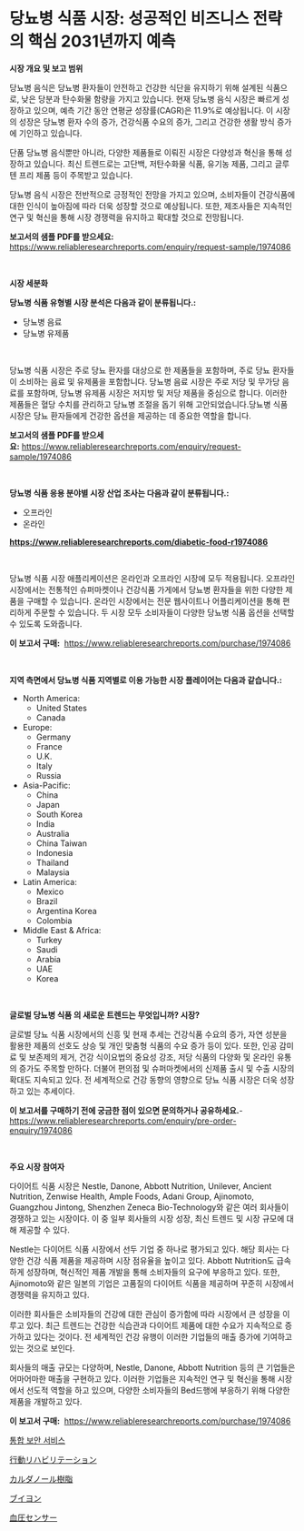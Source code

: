<p><h1>당뇨병 식품 시장: 성공적인 비즈니스 전략의 핵심 2031년까지 예측</h1></p><p><strong>시장 개요 및 보고 범위</strong></p>
<p><p>당뇨병 음식은 당뇨병 환자들이 안전하고 건강한 식단을 유지하기 위해 설계된 식품으로, 낮은 당분과 탄수화물 함량을 가지고 있습니다. 현재 당뇨병 음식 시장은 빠르게 성장하고 있으며, 예측 기간 동안 연평균 성장률(CAGR)은 11.9%로 예상됩니다. 이 시장의 성장은 당뇨병 환자 수의 증가, 건강식품 수요의 증가, 그리고 건강한 생활 방식 증가에 기인하고 있습니다.</p><p>단품 당뇨병 음식뿐만 아니라, 다양한 제품들로 이뤄진 시장은 다양성과 혁신을 통해 성장하고 있습니다. 최신 트렌드로는 고단백, 저탄수화물 식품, 유기농 제품, 그리고 글루텐 프리 제품 등이 주목받고 있습니다.</p><p>당뇨병 음식 시장은 전반적으로 긍정적인 전망을 가지고 있으며, 소비자들이 건강식품에 대한 인식이 높아짐에 따라 더욱 성장할 것으로 예상됩니다. 또한, 제조사들은 지속적인 연구 및 혁신을 통해 시장 경쟁력을 유지하고 확대할 것으로 전망됩니다.</p></p>
<p><strong>보고서의 샘플 PDF를 받으세요:</strong> <a href="https://www.reliableresearchreports.com/enquiry/request-sample/1974086">https://www.reliableresearchreports.com/enquiry/request-sample/1974086</a></p>
<p>&nbsp;</p>
<p><strong>시장 세분화</strong></p>
<p><strong>당뇨병 식품 유형별 시장 분석은 다음과 같이 분류됩니다.:</strong></p>
<p><ul><li>당뇨병 음료</li><li>당뇨병 유제품</li></ul></p>
<p>&nbsp;</p>
<p><p>당뇨병 식품 시장은 주로 당뇨 환자를 대상으로 한 제품들을 포함하며, 주로 당뇨 환자들이 소비하는 음료 및 유제품을 포함합니다. 당뇨병 음료 시장은 주로 저당 및 무가당 음료를 포함하며, 당뇨병 유제품 시장은 저지방 및 저당 제품을 중심으로 합니다. 이러한 제품들은 혈당 수치를 관리하고 당뇨병 조절을 돕기 위해 고안되었습니다.당뇨병 식품 시장은 당뇨 환자들에게 건강한 옵션을 제공하는 데 중요한 역할을 합니다.</p></p>
<p><strong>보고서의 샘플 PDF를 받으세요:</strong>&nbsp;<a href="https://www.reliableresearchreports.com/enquiry/request-sample/1974086">https://www.reliableresearchreports.com/enquiry/request-sample/1974086</a></p>
<p>&nbsp;</p>
<p><strong> 당뇨병 식품 응용 분야별 시장 산업 조사는 다음과 같이 분류됩니다.:</strong></p>
<p><ul><li>오프라인</li><li>온라인</li></ul></p>
<p><strong><a href="https://www.reliableresearchreports.com/diabetic-food-r1974086">https://www.reliableresearchreports.com/diabetic-food-r1974086</a></strong></p>
<p>&nbsp;</p>
<p><p>당뇨병 식품 시장 애플리케이션은 온라인과 오프라인 시장에 모두 적용됩니다. 오프라인 시장에서는 전통적인 슈퍼마켓이나 건강식품 가게에서 당뇨병 환자들을 위한 다양한 제품을 구매할 수 있습니다. 온라인 시장에서는 전문 웹사이트나 어플리케이션을 통해 편리하게 주문할 수 있습니다. 두 시장 모두 소비자들이 다양한 당뇨병 식품 옵션을 선택할 수 있도록 도와줍니다.</p></p>
<p><strong>이 보고서 구매:</strong>&nbsp; <a href="https://www.reliableresearchreports.com/purchase/1974086">https://www.reliableresearchreports.com/purchase/1974086</a></p>
<p>&nbsp;</p>
<p><strong>지역 측면에서 당뇨병 식품 지역별로 이용 가능한 시장 플레이어는 다음과 같습니다.:</strong></p>
<p><ul>
    <li>
        North America:
        <ul>
            <li>United States</li>
            <li>Canada</li>
        </ul>
    </li>
    <li>
        Europe:
        <ul>
            <li>Germany</li>
            <li>France</li>
            <li>U.K.</li>
            <li>Italy</li>
            <li>Russia</li>
        </ul>
    </li>
    <li>
        Asia-Pacific:
        <ul>
            <li>China</li>
            <li>Japan</li>
            <li>South Korea</li>
            <li>India</li>
            <li>Australia</li>
            <li>China Taiwan</li>
            <li>Indonesia</li>
            <li>Thailand</li>
            <li>Malaysia</li>
        </ul>
    </li>
    <li>
        Latin America:
        <ul>
            <li>Mexico</li>
            <li>Brazil</li>
            <li>Argentina Korea</li>
            <li>Colombia</li>
        </ul>
    </li>
    <li>
        Middle East & Africa:
        <ul>
            <li>Turkey</li>
            <li>Saudi</li>
            <li>Arabia</li>
            <li>UAE</li>
            <li>Korea</li>
        </ul>
    </li>
    </ul></p>
<p>&nbsp;</p>
<p><strong>글로벌 당뇨병 식품 의 새로운 트렌드는 무엇입니까? 시장?</strong></p>
<p><p>글로벌 당뇨 식품 시장에서의 신흥 및 현재 추세는 건강식품 수요의 증가, 자연 성분을 활용한 제품의 선호도 상승 및 개인 맞춤형 식품의 수요 증가 등이 있다. 또한, 인공 감미료 및 보존제의 제거, 건강 식이요법의 중요성 강조, 저당 식품의 다양화 및 온라인 유통의 증가도 주목할 만하다. 더불어 편의점 및 슈퍼마켓에서의 신제품 출시 및 수출 시장의 확대도 지속되고 있다. 전 세계적으로 건강 동향의 영향으로 당뇨 식품 시장은 더욱 성장하고 있는 추세이다.</p></p>
<p><strong>이 보고서를 구매하기 전에 궁금한 점이 있으면 문의하거나 공유하세요.</strong>- <a href="https://www.reliableresearchreports.com/enquiry/pre-order-enquiry/1974086">https://www.reliableresearchreports.com/enquiry/pre-order-enquiry/1974086</a></p>
<p>&nbsp;</p>
<p><strong>주요 시장 참여자</strong></p>
<p><p>다이어트 식품 시장은 Nestle, Danone, Abbott Nutrition, Unilever, Ancient Nutrition, Zenwise Health, Ample Foods, Adani Group, Ajinomoto, Guangzhou Jintong, Shenzhen Zeneca Bio-Technology와 같은 여러 회사들이 경쟁하고 있는 시장이다. 이 중 일부 회사들의 시장 성장, 최신 트렌드 및 시장 규모에 대해 제공할 수 있다.</p><p>Nestle는 다이어트 식품 시장에서 선두 기업 중 하나로 평가되고 있다. 해당 회사는 다양한 건강 식품 제품을 제공하며 시장 점유율을 높이고 있다. Abbott Nutrition도 급속하게 성장하며, 혁신적인 제품 개발을 통해 소비자들의 요구에 부응하고 있다. 또한, Ajinomoto와 같은 일본의 기업은 고품질의 다이어트 식품을 제공하며 꾸준히 시장에서 경쟁력을 유지하고 있다.</p><p>이러한 회사들은 소비자들의 건강에 대한 관심이 증가함에 따라 시장에서 큰 성장을 이루고 있다. 최근 트렌드는 건강한 식습관과 다이어트 제품에 대한 수요가 지속적으로 증가하고 있다는 것이다. 전 세계적인 건강 유행이 이러한 기업들의 매출 증가에 기여하고 있는 것으로 보인다.</p><p>회사들의 매출 규모는 다양하며, Nestle, Danone, Abbott Nutrition 등의 큰 기업들은 어마어마한 매출을 구현하고 있다. 이러한 기업들은 지속적인 연구 및 혁신을 통해 시장에서 선도적 역할을 하고 있으며, 다양한 소비자들의 Bed드행에 부응하기 위해 다양한 제품을 개발하고 있다.</p></p>
<p><strong>이 보고서 구매:</strong>&nbsp;&nbsp;<a href="https://www.reliableresearchreports.com/purchase/1974086">https://www.reliableresearchreports.com/purchase/1974086</a></p>
<p><p><a href="https://medium.com/@davionolson1/%ED%86%B5%ED%95%A9-%EB%B3%B4%EC%95%88-%EC%84%9C%EB%B9%84%EC%8A%A4-%EC%8B%9C%EC%9E%A5-%EC%A1%B0%EC%82%AC-%EB%B3%B4%EA%B3%A0%EC%84%9C-%EA%B7%B8-%EC%97%AD%EC%82%AC-%EB%B0%8F-2024%EB%85%84%EB%B6%80%ED%84%B0-2031%EB%85%84%EA%B9%8C%EC%A7%80%EC%9D%98-%EC%98%88%EC%B8%A1-38bbbf543dc2">통합 보안 서비스</a></p><p><a href="https://medium.com/@jack3lambert/%E8%A1%8C%E5%8B%95%E3%83%AA%E3%83%8F%E3%83%93%E3%83%AA%E3%83%86%E3%83%BC%E3%82%B7%E3%83%A7%E3%83%B3%E5%B8%82%E5%A0%B4-2031%E5%B9%B4%E3%81%BE%E3%81%A7%E3%81%AE%E3%83%88%E3%83%AC%E3%83%B3%E3%83%89-%E4%BA%88%E6%B8%AC-%E7%AB%B6%E4%BA%89%E5%88%86%E6%9E%90-5984e726b40d">行動リハビリテーション</a></p><p><a href="https://github.com/KaydenJohns1964/Market-Research-Report-List-1/blob/main/169304129592.md">カルダノール樹脂</a></p><p><a href="https://medium.com/@lewis15david/%E3%83%87%E3%82%B3%E3%83%BC%E3%83%87%E3%82%A3%E3%83%B3%E3%82%B0%E3%83%96%E3%82%A4%E3%83%A8%E3%83%B3%E5%B8%82%E5%A0%B4%E3%83%A1%E3%83%88%E3%83%AA%E3%82%AF%E3%82%B9-%E5%B8%82%E5%A0%B4%E3%82%B7%E3%82%A7%E3%82%A2-%E3%83%88%E3%83%AC%E3%83%B3%E3%83%89-%E6%88%90%E9%95%B7%E3%83%91%E3%82%BF%E3%83%BC%E3%83%B3-705a03efec98">ブイヨン</a></p><p><a href="https://github.com/marbadji/Market-Research-Report-List-1/blob/main/681710829591.md">血圧センサー</a></p></p>